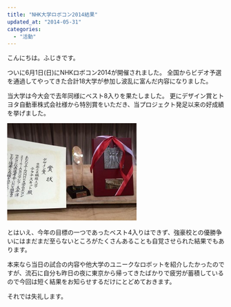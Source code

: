 ```yaml
---
title: "NHK大学ロボコン2014結果"
updated_at: "2014-05-31"
categories: 
  - "活動"
---
```


こんにちは。ふじきです。

ついに6月1日(日)にNHKロボコン2014が開催されました。 全国からビデオ予選を通過してやってきた合計18大学が参加し波乱に富んだ内容になりました。

当大学は今大会で去年同様にベスト8入りを果たしました。 更にデザイン賞とトヨタ自動車株式会社様から特別賞をいただき、当プロジェクト発足以来の好成績を挙げました。

[![2014res](images/2014res-300x225.jpg)](http://www.fortefibre.net/blog/wp-content/uploads/2014/06/2014res.jpg)

とはいえ、今年の目標の一つであったベスト4入りはできず、強豪校との優勝争いにはまだまだ至らないところがたくさんあることも自覚させられた結果でもあります。

本来なら当日の試合の内容や他大学のユニークなロボットを紹介したかったのですが、流石に自分も昨日の夜に東京から帰ってきたばかりで疲労が蓄積しているので今回は短く結果をお知らせするだけにとどめておきます。

それでは失礼します。
